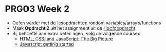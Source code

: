 # PRG03 Week 2
- Oefen verder met de lesopdrachten rondom variables/arrays/functions
- Maak **Opdracht 2** uit het assignment uit de [Hoofdopdracht](../assignment)
- Bij behoefte aan extra oefeningen, volg de volgende courses: 
    - [HTML, CSS, and JavaScript: The Big Picture](https://www.pluralsight.com/courses/html-css-javascript-big-picture)
    - [Javascript getting started](https://www.pluralsight.com/courses/javascript-getting-started)
